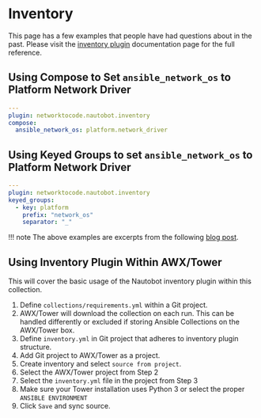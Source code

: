 # Inventory

This page has a few examples that people have had questions about in the past. Please visit the [inventory plugin](../../networktocode.nautobot/inventory/index.md) documentation page for the full reference.

## Using Compose to Set `ansible_network_os` to Platform Network Driver

```yaml
---
plugin: networktocode.nautobot.inventory
compose:
  ansible_network_os: platform.network_driver
```

## Using Keyed Groups to set `ansible_network_os` to Platform Network Driver

```yaml
---
plugin: networktocode.nautobot.inventory
keyed_groups:
  - key: platform
    prefix: "network_os"
    separator: "_"
```

!!! note
    The above examples are excerpts from the following [blog post](https://networktocode.com/blog/ansible-constructed-inventory/).


## Using Inventory Plugin Within AWX/Tower

This will cover the basic usage of the Nautobot inventory plugin within this collection.

1. Define `collections/requirements.yml` within a Git project.
2. AWX/Tower will download the collection on each run. This can be handled differently or excluded if storing Ansible Collections on the AWX/Tower box.
3. Define `inventory.yml` in Git project that adheres to inventory plugin structure.
4. Add Git project to AWX/Tower as a project.
5. Create inventory and select `source from project`.
6. Select the AWX/Tower project from Step 2
7. Select the `inventory.yml` file in the project from Step 3
8. Make sure your Tower installation uses Python 3 or select the proper `ANSIBLE ENVIRONMENT`
9. Click `Save` and sync source.
